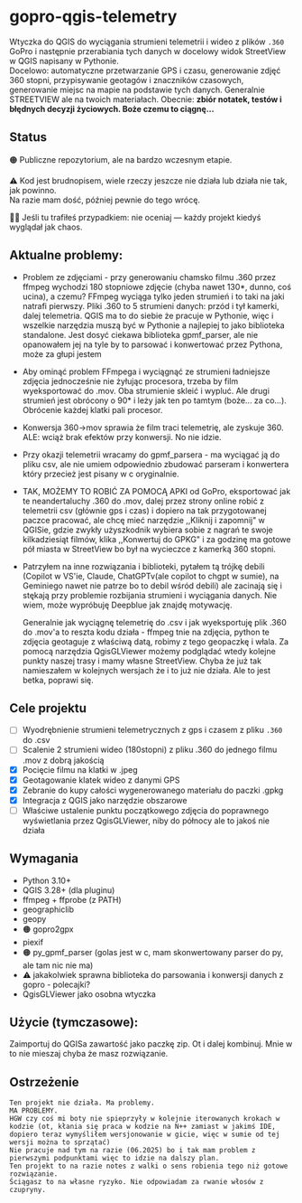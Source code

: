 # gopro-qgis-telemetry

Wtyczka do QGIS do wyciągania strumieni telemetrii i wideo z plików `.360` GoPro i następnie przerabiania tych danych w docelowy widok StreetView w QGIS napisany w Pythonie.  
Docelowo: automatyczne przetwarzanie GPS i czasu, generowanie zdjęć 360 stopni, przypisywanie geotagów i znaczników czasowych, generowanie miejsc na mapie na podstawie tych danych. 
Generalnie STREETVIEW ale na twoich materiałach.
Obecnie: **zbiór notatek, testów i błędnych decyzji życiowych. Boże czemu to ciągnę...**

## Status

🟠   Publiczne repozytorium, ale na bardzo wczesnym etapie.  

⚠️   Kod jest brudnopisem, wiele rzeczy jeszcze nie działa lub działa nie tak, jak powinno.  
      Na razie mam dość, później pewnie do tego wrócę.
      
👨‍🔧   Jeśli tu trafiłeś przypadkiem: nie oceniaj — każdy projekt kiedyś wyglądał jak chaos.

## Aktualne problemy:
- Problem ze zdjęciami - przy generowaniu chamsko filmu .360 przez ffmpeg  wychodzi 180 stopniowe zdjęcie (chyba nawet 130*, dunno, coś ucina), a czemu? FFmpeg wyciąga tylko jeden strumień i to taki na jaki natrafi pierwszy.
  Pliki .360 to 5 strumieni danych: przód i tył kamerki, dalej telemetria. QGIS ma to do siebie że pracuje w Pythonie, więc i wszelkie narzędzia muszą być w Pythonie a najlepiej to jako biblioteka standalone.
  Jest dosyć ciekawa biblioteka gpmf_parser, ale nie opanowałem jej na tyle by to parsować i konwertować przez Pythona, może za głupi jestem
- Aby ominąć problem FFmpega i wyciągnąć ze strumieni ładniejsze zdjęcia jednocześnie nie żyłując procesora, trzeba by film wyeksportować do .mov. Oba strumienie skleić i wypluć. Ale drugi strumień jest
  obrócony o 90* i leży jak ten po tamtym (boże... za co...). Obrócenie każdej klatki pali procesor. 
- Konwersja 360->mov sprawia że film traci telemetrię, ale zyskuje 360. ALE: wciąż brak efektów przy konwersji. No nie idzie.
- Przy okazji telemetrii wracamy do gpmf_parsera - ma wyciągać ją do pliku csv, ale nie umiem odpowiednio zbudować parseram i konwertera który przecież jest pisany w c oryginalnie.
- TAK, MOŻEMY TO ROBIĆ ZA POMOCĄ APKI od GoPro, eksportować jak te neandertaluchy .360 do .mov, dalej przez strony online robić z telemetrii csv (głównie gps i czas) i dopiero na tak przygotowanej paczce pracować, ale chcę mieć narzędzie
  ,,Kliknij i zapomnij" w QGISie, gdzie zwykły użyszkodnik wybiera sobie z nagrań te swoje kilkadziesiąt filmów, klika ,,Konwertuj do GPKG" i za godzinę ma gotowe pół miasta w StreetView bo był na wycieczce z kamerką 360 stopni.
- Patrzyłem na inne rozwiązania i biblioteki, pytałem tą trójkę debili (Copilot w VS'ie, Claude, ChatGPTv(ale copilot to chgpt w sumie), na Geminiego nawet nie patrze bo to debil wśród debili) ale zacinają się i stękają przy problemie
  rozbijania strumieni i wyciągania danych.
  Nie wiem, może wypróbuję Deepblue jak znajdę motywację.

  
  Generalnie jak wyciągnę telemetrię do .csv i jak wyeksportuję plik .360 do .mov'a to reszta kodu działa - ffmpeg tnie na zdjęcia, python te zdjęcia geotaguje z właściwą datą, robimy z tego geopaczkę i włala. Za pomocą narzędzia QgisGLViewer możemy
  podglądać wtedy kolejne punkty naszej trasy i mamy własne StreetView. Chyba że już tak namieszałem w kolejnych wersjach że i to już nie działa. Ale to jest betka, poprawi się.
  
## Cele projektu

- [ ] Wyodrębnienie strumieni telemetrycznych z gps i czasem z pliku `.360` do .csv
- [ ] Scalenie 2 strumieni wideo (180stopni) z pliku .360 do jednego filmu .mov z dobrą jakością
- [x] Pocięcie filmu na klatki w .jpeg
- [x] Geotagowanie klatek wideo z danymi GPS
- [x] Zebranie do kupy całości wygenerowanego materiału do paczki .gpkg 
- [x] Integracja z QGIS jako narzędzie obszarowe
- [ ] Właściwe ustalenie punktu początkowego zdjęcia do poprawnego wyświetlania przez QgisGLViewer, niby do północy ale to jakoś nie działa

## Wymagania

- Python 3.10+
- QGIS 3.28+ (dla pluginu)
- ffmpeg + ffprobe (z PATH)
- geographiclib
- geopy
- 🟠 gopro2gpx
- piexif
- 🟠 py_gpmf_parser (golas jest w c, mam skonwertowany parser do py, ale tam nic nie ma)
- ⚠️ jakakolwiek sprawna biblioteka do parsowania i konwersji danych z gopro - polecajki?
- QgisGLViewer jako osobna wtyczka

## Użycie (tymczasowe):
Zaimportuj do QGISa zawartość jako paczkę zip. Ot i dalej kombinuj. Mnie w to nie mieszaj chyba że masz rozwiązanie.

## Ostrzeżenie
    Ten projekt nie działa. Ma problemy.
    MA PROBLEMY.
    HGW czy coś mi boty nie spieprzyły w kolejnie iterowanych krokach w kodzie (ot, kłania się praca w kodzie na N++ zamiast w jakimś IDE, dopiero teraz wymyśliłem wersjonowanie w gicie, więc w sumie od tej wersji można to sprzątać) 
    Nie pracuje nad tym na razie (06.2025) bo i tak mam problem z pierwszymi podpunktami więc to idzie na dalszy plan.
    Ten projekt to na razie notes z walki o sens robienia tego niż gotowe rozwiązanie.
    Ściągasz to na własne ryzyko. Nie odpowiadam za rwanie włosów z czupryny. 
    
